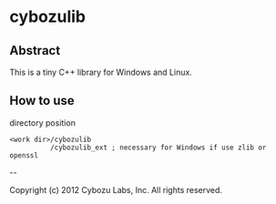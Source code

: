 cybozulib
=====

Abstract
-----
This is a tiny C++ library for Windows and Linux.


How to use
-----

directory position

    <work dir>/cybozulib
              /cybozulib_ext ; necessary for Windows if use zlib or openssl

--

Copyright (c) 2012 Cybozu Labs, Inc. All rights reserved.
